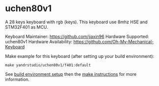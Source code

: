 uchen80v1
===

A 28 keys keyboard with rgb (keys).
This keyboard use 8mhz HSE and STM32F401 as MCU.

Keyboard Maintainer: https://github.com/jiaxin96
Hardware Supported: uchen80v1
Hardware Availability: https://github.com/Oh-My-Mechanical-Keyboard 

Make example for this keyboard (after setting up your build environment):

    make yandrstudio/uchen80v1/f401:default

See [build environment setup](https://docs.qmk.fm/#/getting_started_build_tools) then the [make instructions](https://docs.qmk.fm/#/getting_started_make_guide) for more information.
